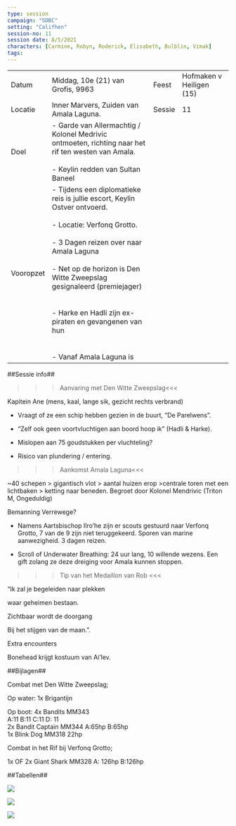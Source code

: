 ```yaml
---
type: session
campaign: "SDBC"
setting: "Califhen"
session-no: 11
session date: 8/5/2021
characters: [Carmine, Robyn, Roderick, Elisabeth, Bulblin, Vimak]
tags:
---
```

|   |   |   |   |
|---|---|---|---|
|Datum|Middag, 10e (21) van Grofis, 9963|Feest|Hofmaken v Heiligen (15)|
|Locatie|Inner Marvers, Zuiden van Amala Laguna.|Sessie|11|
|Doel|- Garde van Allermachtig / Kolonel Medrivic ontmoeten, richting naar het rif ten westen van Amala.<br>    <br>- Keylin redden van Sultan Baneel|   |   |
|Vooropzet|- Tijdens een diplomatieke reis is jullie escort, Keylin Ostver ontvoerd.<br>    <br>- Locatie: Verfonq Grotto.<br>    <br>- 3 Dagen reizen over naar Amala Laguna<br>    <br>- Net op de horizon is Den Witte Zweepslag gesignaleerd (premiejager)<br>    <br><br>- Harke en Hadli zijn ex-piraten en gevangenen van hun<br>    <br><br>- Vanaf Amala Laguna is|   |   |

  

##Sessie info##

>>>Aanvaring met Den Witte Zweepslag<<<

Kapitein Ane (mens, kaal, lange sik, gezicht rechts verbrand)

- Vraagt of ze een schip hebben gezien in de buurt, “De Parelwens”.
    
- “Zelf ook geen voortvluchtigen aan boord hoop ik” (Hadli & Harke). 
    
- Mislopen aan 75 goudstukken per vluchteling?
    
- Risico van plundering / entering.
    

  

>>>Aankomst Amala Laguna<<<

~40 schepen > gigantisch vlot > aantal huizen erop >centrale toren met een lichtbaken > ketting naar beneden. Begroet door Kolonel Mendrivic (Triton M, Ongeduldig)

Bemanning Verrewege?

  

- Namens Aartsbischop Ilro’he zijn er scouts gestuurd naar Verfonq Grotto, 7 van de 9 zijn niet teruggekeerd. Sporen van marine aanwezigheid. 3 dagen reizen.
    
- Scroll of Underwater Breathing: 24 uur lang, 10 willende wezens. Een gift zolang ze deze dreiging voor Amala kunnen stoppen.
    

  

>>>Tip van het Medaillon van Rob <<<

“Ik zal je begeleiden naar plekken

waar geheimen bestaan.

Zichtbaar wordt de doorgang

Bij het stijgen van de maan.”.

  

Extra encounters

Bonehead krijgt kostuum van Ai’lev.

##Bijlagen##

Combat met Den Witte Zweepslag;

Op water: 1x Brigantijn

Op boot: 4x Bandits MM343  
A:11 B:11 C:11 D: 11  
2x Bandit Captain MM344 A:65hp B:65hp  
1x Blink Dog MM318 22hp

Combat in het Rif bij Verfonq Grotto; 

1x OF 2x Giant Shark MM328 A: 126hp B:126hp

  

##Tabellen##

![](https://lh6.googleusercontent.com/Mdh_Y8798knfm49mZ2_dVOvda-QUv0hPjeVAd3UgAxhd8ZBjF6gxNRqcNoHJ-W41l4WNfaAITYe2R2wwTsqsMORJGiPXFlkYwQpDiyGlIkY-aWULJSphNhjE7OdY_nG7VNP3wOnPAOjMEEQGcFvF)

![](https://lh3.googleusercontent.com/m5Dq1NiE0znYozOE_i5vz2MfrFHMU9GblJYyzmR7JggVm7vBauipPM0fHKOd-MOR1SkOIJPsUUteeofLnAzWaOIA-WMeZEQ5rJe7es9Kc05ZSG2Go3qQuhykpd4XaPsm1FqsO9Ge0jDIoHACgX37)

![](https://lh5.googleusercontent.com/hLJUMdQ1GcW0sWvEJYQh-YqD3yQY6MSpSRg0Y1flao7Payn7QcFOo737YsFvpYUyMALRGz5g9aEvACrxSzEvL1CGlocU2oXQqNdXsVkT0Cn1rozKQ8mB4r79cyWNeUgteb8J_IaMqX0_WyaBilHQ)
